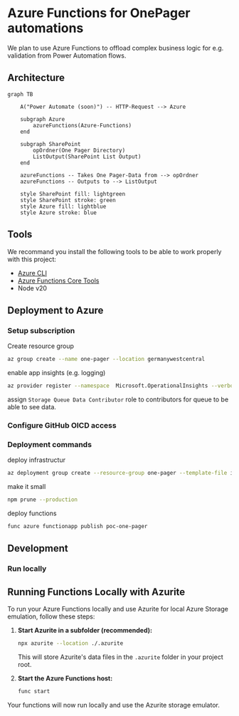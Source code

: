 # Azure Functions for OnePager automations

We plan to use Azure Functions to offload complex business logic for e.g. validation 
from Power Automation flows.

## Architecture
```mermaid
graph TB
    
    A("Power Automate (soon)") -- HTTP-Request --> Azure 

    subgraph Azure
        azureFunctions(Azure-Functions)
    end

    subgraph SharePoint
        opOrdner(One Pager Directory)
        ListOutput(SharePoint List Output)
    end

    azureFunctions -- Takes One Pager-Data from --> opOrdner
    azureFunctions -- Outputs to --> ListOutput
    
    style SharePoint fill: lightgreen
    style SharePoint stroke: green
    style Azure fill: lightblue
    style Azure stroke: blue
```

## Tools

We recommand you install the following tools to be able to work properly with this
project:

- [Azure CLI][azure-tools-install]
- [Azure Functions Core Tools][core-tools-install]
- Node v20

## Deployment to Azure

### Setup subscription

Create resource group
```bash
az group create --name one-pager --location germanywestcentral
```

enable app insights (e.g. logging)
```bash
az provider register --namespace  Microsoft.OperationalInsights --verbose --wait
```

assign `Storage Queue Data Contributor` role to contributors for queue to be able to see data.

### Configure GitHub OICD access

### Deployment commands

deploy infrastructur
```bash
az deployment group create --resource-group one-pager --template-file infra/main.bicep --parameters functionAppName=poc-one-pager
```

make it small 
```bash
npm prune --production
```

deploy functions
```bash
func azure functionapp publish poc-one-pager
```

## Development

### Run locally

## Running Functions Locally with Azurite

To run your Azure Functions locally and use Azurite for local Azure Storage emulation, follow these steps:


1. **Start Azurite in a subfolder (recommended):**
   ```sh
   npx azurite --location ./.azurite
   ```
   This will store Azurite's data files in the `.azurite` folder in your project root.

2. **Start the Azure Functions host:**
   ```sh
   func start
   ```

Your functions will now run locally and use the Azurite storage emulator.



[azure-tools-install]: https://learn.microsoft.com/en-us/cli/azure/install-azure-cli?view=azure-cli-latest
[core-tools-install]: https://learn.microsoft.com/en-us/azure/azure-functions/functions-run-local?pivots=programming-language-typescript&tabs=macos%2Cisolated-process%2Cnode-v4%2Cpython-v2%2Chttp-trigger%2Ccontainer-apps#install-the-azure-functions-core-tools
